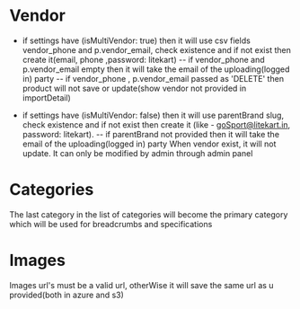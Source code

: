 # Vendor

- if settings have (isMultiVendor: true) then it will use csv fields vendor_phone and p.vendor_email,
  check existence and if not exist then create it(email, phone ,password: litekart)
  -- if vendor_phone and p.vendor_email empty then it will take the email of the uploading(logged in) party
  -- if vendor_phone , p.vendor_email passed as 'DELETE' then product will not save or update(show vendor not provided in importDetail)

- if settings have (isMultiVendor: false) then it will use parentBrand slug, check existence and if not exist then create it (like - goSport@litekart.in, password: litekart).
  -- if parentBrand not provided then it will take the email of the uploading(logged in) party
  When vendor exist, it will not update. It can only be modified by admin through admin panel

# Categories

The last category in the list of categories will become the primary category which will be used for breadcrumbs and specifications

# Images

Images url's must be a valid url, otherWise it will save the same url as u provided(both in azure and s3)
